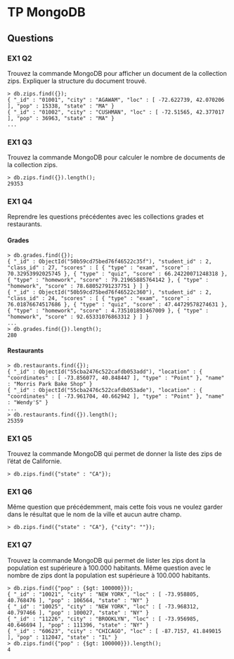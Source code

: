 # TP MongoDB

## Questions

### EX1 Q2

Trouvez la commande MongoDB pour afficher un document de la collection zips. Expliquer la structure du document trouvé.

```mongo
> db.zips.find({});
{ "_id" : "01001", "city" : "AGAWAM", "loc" : [ -72.622739, 42.070206 ], "pop" : 15338, "state" : "MA" }
{ "_id" : "01002", "city" : "CUSHMAN", "loc" : [ -72.51565, 42.377017 ], "pop" : 36963, "state" : "MA" }
...
```

### EX1 Q3

Trouvez la commande MongoDB pour calculer le nombre de documents de la collection zips.

```mongo
> db.zips.find({}).length();
29353
```

### EX1 Q4

Reprendre les questions précédentes avec les collections grades et restaurants.

#### Grades

```mongo
> db.grades.find({});
{ "_id" : ObjectId("50b59cd75bed76f46522c35f"), "student_id" : 2, "class_id" : 27, "scores" : [ { "type" : "exam", "score" : 70.32953992025745 }, { "type" : "quiz", "score" : 66.24220071248318 }, { "type" : "homework", "score" : 79.21965885764142 }, { "type" : "homework", "score" : 78.68052791237751 } ] }
{ "_id" : ObjectId("50b59cd75bed76f46522c360"), "student_id" : 2, "class_id" : 24, "scores" : [ { "type" : "exam", "score" : 76.01876674517686 }, { "type" : "quiz", "score" : 47.44729578274631 }, { "type" : "homework", "score" : 4.735101893467009 }, { "type" : "homework", "score" : 92.65331076863312 } ] }
...
> db.grades.find({}).length();
280
```

#### Restaurants

```mongo
> db.restaurants.find({});
{ "_id" : ObjectId("55cba2476c522cafdb053add"), "location" : { "coordinates" : [ -73.856077, 40.848447 ], "type" : "Point" }, "name" : "Morris Park Bake Shop" }
{ "_id" : ObjectId("55cba2476c522cafdb053ade"), "location" : { "coordinates" : [ -73.961704, 40.662942 ], "type" : "Point" }, "name" : "Wendy'S" }
...
> db.restaurants.find({}).length();
25359
```

### EX1 Q5

Trouvez la commande MongoDB qui permet de donner la liste des zips de l’état de Californie.

```mongo
> db.zips.find({"state" : "CA"});
```

### EX1 Q6

Même question que précédemment, mais cette fois vous ne voulez garder dans le résultat que le nom de la ville et aucun autre champ.

```mongo
> db.zips.find({"state" : "CA"}, {"city": ""});
```

### EX1 Q7

Trouvez la commande MongoDB qui permet de lister les zips dont la population est supérieure à 100.000 habitants. Même question avec le nombre de zips dont la population est supérieure à 100.000 habitants.

```mongo
> db.zips.find({"pop" : {$gt: 100000}});
{ "_id" : "10021", "city" : "NEW YORK", "loc" : [ -73.958805, 40.768476 ], "pop" : 106564, "state" : "NY" }
{ "_id" : "10025", "city" : "NEW YORK", "loc" : [ -73.968312, 40.797466 ], "pop" : 100027, "state" : "NY" }
{ "_id" : "11226", "city" : "BROOKLYN", "loc" : [ -73.956985, 40.646694 ], "pop" : 111396, "state" : "NY" }
{ "_id" : "60623", "city" : "CHICAGO", "loc" : [ -87.7157, 41.849015 ], "pop" : 112047, "state" : "IL" }
> db.zips.find({"pop" : {$gt: 100000}}).length();
4
```

